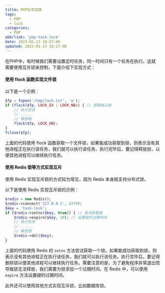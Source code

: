 ```yaml
---
title: PHP任务加锁
tags:
  - PHP
  - lock
categories:
  - PHP
abbrlink: 'php-task-lock'
date: 2023-05-23 18:27:00
updated: 2023-05-23 18:27:00
---
```


在PHP中，有时候我们需要设置定时任务，同一时间只有一个任务在执行。这就需要使用互斥锁来控制，下面介绍下实现方式：

#### 使用 flock 函数实现文件锁

以下是一个示例：
```php
$fp = fopen('/tmp/lock.txt', 'w');
if (flock($fp, LOCK_EX | LOCK_NB)) { // 获取独占锁
    // 执行任务
    // ......
    // 释放锁
    flock($fp, LOCK_UN);
}
fclose($fp);
```
上面的代码使用 flock 函数获取一个文件锁，如果能成功获取到锁，则表示没有其他进程正在执行该任务，我们就可以执行该任务。执行完毕后，要记得释放锁，以便其他进程可以继续执行任务。

#### 使用 Redis 锁等方式实现互斥
使用 Redis 实现互斥锁的方式较为常见，因为 Redis 本身就支持分布式锁。

以下是使用 Redis 实现互斥锁的示例：
```php
$redis = new Redis();
$redis->connect('127.0.0.1', 6379);
$key = 'task-lock';
if ($redis->setnx($key, true)) { // 尝试获取锁
    $redis->expire($key, 10); // 设置锁的过期时间
    // 执行任务
    // ......
    // 释放锁
    $redis->del($key);
}
```
上面的代码使用 Redis 的 `setnx` 方法尝试获取一个锁。如果能成功获取到锁，则表示没有其他进程正在执行该任务，我们就可以执行该任务。执行完毕后，要记得删除锁以便其他进程可以继续执行任务。需要注意的是，为了避免程序异常退出而导致锁无法释放，我们需要为锁添加一个过期时间。在 Redis 中，可以使用 `expire` 方法设置键的过期时间。

此外还可以使用其他方式实现互斥锁，比如数据库锁。